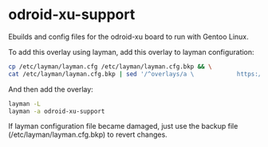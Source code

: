 odroid-xu-support
===============

Ebuilds and config files for the odroid-xu board to run with Gentoo Linux.

To add this overlay using layman, add this overlay to layman configuration:
```bash
cp /etc/layman/layman.cfg /etc/layman/layman.cfg.bkp && \
cat /etc/layman/layman.cfg.bkp | sed '/^overlays/a \            https://raw.githubusercontent.com/wabbit01/odroid-xu-support/master/overlay.xml' > /etc/layman/layman.cfg
```
And then add the overlay:
```bash
layman -L
layman -a odroid-xu-support
```

If layman configuration file became damaged, just use the backup file (/etc/layman/layman.cfg.bkp) to revert changes.

